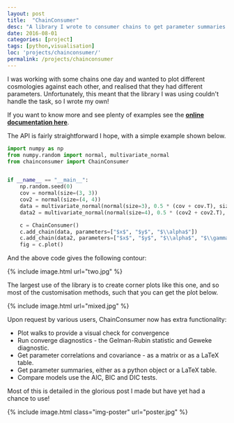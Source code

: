 ```yaml
---
layout: post
title:  "ChainConsumer"
desc: "A library I wrote to consumer chains to get parameter summaries and contours. I wanted to keep this project small, but after promoting it to the Dark Energy Survey, a got many requests for extensions. So now it can do many things, from LaTeX tables, convergence statistics, and so much more."
date: 2016-08-01
categories: [project]
tags: [python,visualisation]
loc: 'projects/chainconsumer/'
permalink: /projects/chainconsumer
---
```


I was working with some chains one day and wanted to plot different cosmologies
against each other, and realised that they had different parameters. Unfortunately,
this meant that the library I was using couldn't handle the task, so I wrote my own!

If you want to know more and see plenty of examples see the 
[**online documentation here**](https://samreay.github.io/ChainConsumer/).
 
The API is fairly straightforward I hope, with a simple example shown below.

``` python
import numpy as np
from numpy.random import normal, multivariate_normal
from chainconsumer import ChainConsumer


if __name__ == "__main__":
    np.random.seed(0)
    cov = normal(size=(3, 3))
    cov2 = normal(size=(4, 4))
    data = multivariate_normal(normal(size=3), 0.5 * (cov + cov.T), size=100000)
    data2 = multivariate_normal(normal(size=4), 0.5 * (cov2 + cov2.T), size=100000)

    c = ChainConsumer()
    c.add_chain(data, parameters=["$x$", "$y$", "$\\alpha$"])
    c.add_chain(data2, parameters=["$x$", "$y$", "$\\alpha$", "$\\gamma$"])
    fig = c.plot()
```

And the above code gives the following contour:

{% include image.html url="two.jpg"  %}

The largest use of the library is to create corner plots like this one, and so most of the customisation 
methods, such that you can get the plot below.

{% include image.html url="mixed.jpg"  %}

Upon request by various users, ChainConsumer now has extra functionality:

* Plot walks to provide a visual check for convergence
* Run converge diagnostics - the Gelman-Rubin statistic and Geweke diagnostic.
* Get parameter correlations and covariance - as a matrix or as a LaTeX table.
* Get parameter summaries, either as a python object or a LaTeX table.
* Compare models use the AIC, BIC and DIC tests.

Most of this is detailed in the glorious post I made but have yet had a chance to use!

{% include image.html class="img-poster"  url="poster.jpg"  %}
